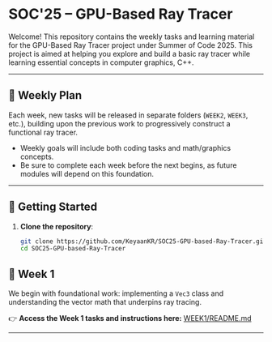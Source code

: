 # SOC'25 – GPU-Based Ray Tracer

Welcome! This repository contains the weekly tasks and learning material for the GPU-Based Ray Tracer project under Summer of Code 2025.
This project is aimed at helping you explore and build a basic ray tracer while learning essential concepts in computer graphics, C++.

---

## 📌 Weekly Plan

Each week, new tasks will be released in separate folders (`WEEK2`, `WEEK3`, etc.), building upon the previous work to progressively construct a functional ray tracer.

- Weekly goals will include both coding tasks and math/graphics concepts.
- Be sure to complete each week before the next begins, as future modules will depend on this foundation.

---

## 🤝 Getting Started

1. **Clone the repository**:

   ```bash
   git clone https://github.com/KeyaanKR/SOC25-GPU-based-Ray-Tracer.git
   cd SOC25-GPU-based-Ray-Tracer
   ```

## 📅 Week 1

We begin with foundational work: implementing a `Vec3` class and understanding the vector math that underpins ray tracing.

👉 **Access the Week 1 tasks and instructions here:**
[WEEK1/README.md](https://github.com/KeyaanKR/SOC25-GPU-based-Ray-Tracer/blob/main/WEEK1/README.md)

---
